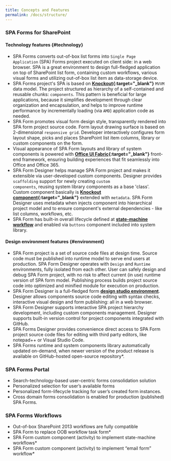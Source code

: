 ```yaml
---
title: Concepts and Features
permalink: /docs/structure/
---
```


### SPA Forms for SharePoint
#### Technology features {#technology}

* SPA Forms converts out-of-box list forms into <code>Single Page Application</code> (SPA) Forms project executed on client side: in a web browser.  SPA is a great environment to design full-fledged application on top of SharePoint list form, containing custom workflows, various visual forms and utilizing out-of-box list item as data-storage device.
* SPA Forms project's SPA is based on <b>[Knockout](http://knockoutjs.com/documentation/introduction.html){:target="_blank"}</b> <code>MVVM</code> data model. The project structured as hierarchy of a self-contained and reusable chunks: <code>components</code>. This pattern is beneficial for large applications, because it simplifies development through clear organization and encapsulation, and helps to improve runtime performance by incrementally loading (via <code>AMD</code>) application code as needed.
* SPA Form promotes visual form design style, transparently rendered into SPA form project source code. Form layout drawing surface is based on 2-dimensional <code>responsive grid</code>. Developer interactively configures form layout shape, picks and places SharePoint list item columns, library or custom components on the form. 
* Visual appearance of SPA Form layouts and library of system components is powered with <b>[Office UI Fabric](https://dev.office.com/fabric){:target="_blank"}</b> front-end framework, ensuring building experiences that fit seamlessly into Office and Office 365.
* SPA Form Designer helps manage SPA Form project and makes it extensible via user-developed custom components. Designer provides <code>scaffolding</code> support for newly creating <code>custom components</code>, reusing system library components as a base 'class'. Custom component basically is <b>[Knockout component](http://knockoutjs.com/documentation/component-overview.html){:target="_blank"}</b> extended with <code>metadata</code>. SPA Form Designer uses metadata when injects component into hierarchical project model and to ensure component's external dependencies - like list columns, workflows, etc.    
* SPA Form has built-in overall lifecycle defined at <b>[state-machine workflow](/docs/usage/#formstates)</b> and enabled via <code>buttons</code> component included into system library. 


#### Design environment features {#environment}

* SPA Form project is a set of source code files at design time. Source code must be published into runtime model to serve end users at production. SPA Form Designer operates with <code>Design</code> and <code>Runtime</code> environments, fully isolated from each other. User can safely design and debug SPA Form project, with no risk to affect current (in use) runtime version of SPA form model. Publishing process builds project source code into optimized and minified module for execution on production.
* SPA Form Designer is a full-fledged form <b>[design studio environment](/docs/designer-overview/)</b>. Designer allows components source code editing with syntax checks, interactive visual design and form publishing: all in a web browser. 
* SPA Form Designer supports interactive SPA project hierarchy development, including custom components management. Designer supports built-in version control for project components integrated with GitHub. 
* SPA Forms Designer provides convenience direct access to SPA Form project source code files for editing with third party editors, like notepad++ or Visual Studio Code.
* SPA Forms runtime and system components library automatically updated on-demand, when newer version of the product release is available on GitHub-hosted open-source repository*.

### SPA Forms Portal
* Search-technology-based user-centric forms consolidation solution
* Personalized selection for user’s available forms
* Personalized form-lifecycle tracking for user’s created form instances.
* Cross domain forms consolidation is enabled for production (published) SPA Forms.

### SPA Forms Workflows
* Out-of-box SharePoint 2013 workflows are fully compatible
* SPA Form to replace OOB workflow task form*
* SPA Form custom component (activity) to implement state-machine workflows*
* SPA Form custom component (activity) to implement “email form” workflow*

